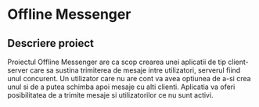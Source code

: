 # Offline Messenger

## Descriere proiect 
Proiectul Offline Messenger are ca scop crearea unei aplicatii de tip client-server care sa sustina trimiterea de mesaje intre utilizatori, serverul fiind unul concurent. Un utilizator care nu are cont va avea optiunea de a-si crea unul si de a putea schimba apoi mesaje cu alti clienti. Aplicatia va oferi posibilitatea de a trimite mesaje si utilizatorilor ce nu sunt activi.
